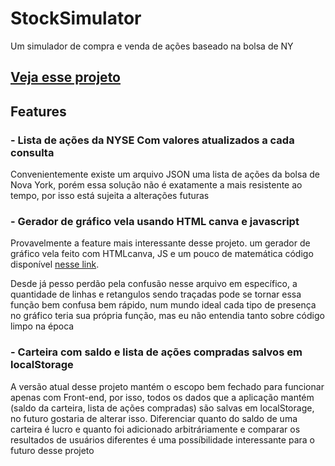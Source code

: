 # StockSimulator

Um simulador de compra e venda de ações baseado na bolsa de NY

## [Veja esse projeto](https://stock-simulator.isabellaoliveira.dev)


## Features

### - Lista de ações da NYSE Com valores atualizados a cada consulta

Convenientemente existe um arquivo JSON uma lista de ações da bolsa de Nova York, porém essa solução não é exatamente a mais resistente ao tempo, por isso está sujeita a alterações futuras


### - Gerador de gráfico vela usando HTML canva e javascript

Provavelmente a feature mais interessante desse projeto. um gerador de gráfico vela feito com HTMLcanva, JS e um pouco de matemática código disponível [nesse link](https://github.com/B3ella/StockSimulator/blob/main/visual/displayGraph.js).

Desde já pesso perdão pela confusão nesse arquivo em específico, a quantidade de linhas e retangulos sendo traçadas pode se tornar essa função bem confusa bem rápido, 
num mundo ideal cada tipo de presença no gráfico teria sua própria função, mas eu não entendia tanto sobre código limpo na época


### - Carteira com saldo e lista de ações compradas salvos em localStorage

A versão atual desse projeto mantém o escopo bem fechado para funcionar apenas com Front-end, por isso, todos os dados que a aplicação mantém 
(saldo da carteira, lista de ações compradas) são salvas em localStorage, no futuro gostaria de alterar isso. Diferenciar quanto do saldo de uma 
carteira é lucro e quanto foi adicionado arbitráriamente e comparar os resultados de usuários diferentes é uma possíbilidade interessante para o futuro desse projeto
